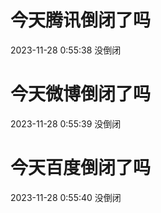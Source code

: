 # 今天腾讯倒闭了吗

2023-11-28 0:55:38 没倒闭

# 今天微博倒闭了吗

2023-11-28 0:55:39 没倒闭

# 今天百度倒闭了吗

2023-11-28 0:55:40 没倒闭

